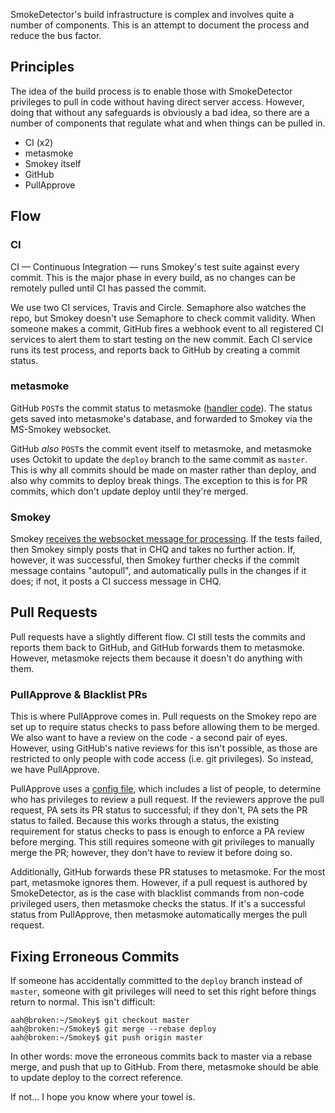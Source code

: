 SmokeDetector's build infrastructure is complex and involves quite a number of components. This is an attempt to document the process and reduce the bus factor.

## Principles
The idea of the build process is to enable those with SmokeDetector privileges to pull in code without having direct server access. However, doing that without any safeguards is obviously a bad idea, so there are a number of components that regulate what and when things can be pulled in.

 - CI (x2)
 - metasmoke
 - Smokey itself
 - GitHub
 - PullApprove

## Flow
### CI
CI — Continuous Integration — runs Smokey's test suite against every commit. This is the major phase in every build, as no changes can be remotely pulled until CI has passed the commit.

We use two CI services, Travis and Circle. Semaphore also watches the repo, but Smokey doesn't use Semaphore to check commit validity. When someone makes a commit, GitHub fires a webhook event to all registered CI services to alert them to start testing on the new commit. Each CI service runs its test process, and reports back to GitHub by creating a commit status.

### metasmoke
GitHub `POST`s the commit status to metasmoke ([handler code](https://github.com/Charcoal-SE/metasmoke/blob/master/app/controllers/github_controller.rb#L12)). The status gets saved into metasmoke's database, and forwarded to Smokey via the MS-Smokey websocket.

GitHub *also* `POST`s the commit event itself to metasmoke, and metasmoke uses Octokit to update the `deploy` branch to the same commit as `master`. This is why all commits should be made on master rather than deploy, and also why commits to deploy break things. The exception to this is for PR commits, which don't update deploy until they're merged.

### Smokey
Smokey [receives the websocket message for processing](https://github.com/Charcoal-SE/SmokeDetector/blob/master/metasmoke.py#L159). If the tests failed, then Smokey simply posts that in CHQ and takes no further action. If, however, it was successful, then Smokey further checks if the commit message contains "autopull", and automatically pulls in the changes if it does; if not, it posts a CI success message in CHQ.

## Pull Requests
Pull requests have a slightly different flow. CI still tests the commits and reports them back to GitHub, and GitHub forwards them to metasmoke. However, metasmoke rejects them because it doesn't do anything with them.

### PullApprove & Blacklist PRs
This is where PullApprove comes in. Pull requests on the Smokey repo are set up to require status checks to pass before allowing them to be merged. We also want to have a review on the code - a second pair of eyes. However, using GitHub's native reviews for this isn't possible, as those are restricted to only people with code access (i.e. git privileges). So instead, we have PullApprove.

PullApprove uses a [config file](https://github.com/Charcoal-SE/SmokeDetector/blob/master/.pullapprove.yml), which includes a list of people, to determine who has privileges to review a pull request. If the reviewers approve the pull request, PA sets its PR status to successful; if they don't, PA sets the PR status to failed. Because this works through a status, the existing requirement for status checks to pass is enough to enforce a PA review before merging. This still requires someone with git privileges to manually merge the PR; however, they don't have to review it before doing so.

Additionally, GitHub forwards these PR statuses to metasmoke. For the most part, metasmoke ignores them. However, if a pull request is authored by SmokeDetector, as is the case with blacklist commands from non-code privileged users, then metasmoke checks the status. If it's a successful status from PullApprove, then metasmoke automatically merges the pull request.

## Fixing Erroneous Commits
If someone has accidentally committed to the `deploy` branch instead of `master`, someone with git privileges will need to set this right before things return to normal. This isn't difficult:

```
aah@broken:~/Smokey$ git checkout master
aah@broken:~/Smokey$ git merge --rebase deploy
aah@broken:~/Smokey$ git push origin master
```

In other words: move the erroneous commits back to master via a rebase merge, and push that up to GitHub. From there, metasmoke should be able to update deploy to the correct reference.

If not... I hope you know where your towel is.